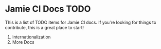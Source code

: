 Jamie CI Docs TODO
==================
This is a list of TODO items for Jamie CI docs. If you're looking for things to
contribute, this is a great place to start!

1. Internationalization
2. More Docs
